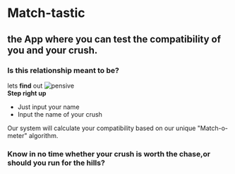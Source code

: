 # Match-tastic
 ## the App where you can test the compatibility of you and your crush.
### Is this relationship meant to be?
   lets __find__ out
![pensive](https://media.gettyimages.com/photos/wondering-picture-id188016199)   
      **Step right up**
- Just input your name
- Input the name of your crush

Our system will calculate your compatibility based on our unique "Match-o-meter" algorithm.
###  Know in no time whether your crush is worth the chase,or should you run for the hills?


 